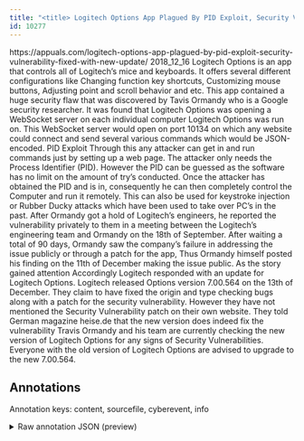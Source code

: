 ```yaml
---
title: "<title> Logitech Options App Plagued By PID Exploit, Security Vulnerability Fixed With New Update </title>"
id: 10277
---
```


<title> Logitech Options App Plagued By PID Exploit, Security Vulnerability Fixed With New Update </title>
<source> https://appuals.com/logitech-options-app-plagued-by-pid-exploit-security-vulnerability-fixed-with-new-update/ </source>
<date> 2018_12_16 </date>
<text>
Logitech Options is an app that controls all of Logitech’s mice and keyboards. It offers several different configurations like Changing function key shortcuts, Customizing mouse buttons, Adjusting point and scroll behavior and etc. This app contained a huge security flaw that was discovered by Tavis Ormandy who is a Google security researcher. It was found that Logitech Options was opening a WebSocket server on each individual computer Logitech Options was run on. This WebSocket server would open on port 10134 on which any website could connect and send several various commands which would be JSON-encoded.
PID Exploit
Through this any attacker can get in and run commands just by setting up a web page. The attacker only needs the Process Identifier (PID). However the PID can be guessed as the software has no limit on the amount of try’s conducted.
Once the attacker has obtained the PID and is in, consequently he can then completely control the Computer and run it remotely. This can also be used for keystroke injection or Rubber Ducky attacks which have been used to take over PC’s in the past.
After Ormandy got a hold of Logitech’s engineers, he reported the vulnerability privately to them in a meeting between the Logitech’s engineering team and Ormandy on the 18th of September. After waiting a total of 90 days, Ormandy saw the company’s failure in addressing the issue publicly or through a patch for the app, Thus Ormandy himself posted his finding on the 11th of December making the issue public.
As the story gained attention Accordingly Logitech responded with an update for Logitech Options. Logitech released Options version 7.00.564 on the 13th of December. They claim to have fixed the origin and type checking bugs along with a patch for the security vulnerability. However they have not mentioned the Security Vulnerability patch on their own website. They told German magazine heise.de that the new version does indeed fix the vulnerability
Travis Ormandy and his team are currently checking the new version of Logitech Options for any signs of Security Vulnerabilities. Everyone with the old version of Logitech Options are advised to upgrade to the new 7.00.564.
</text>



## Annotations

Annotation keys: content, sourcefile, cyberevent, info

<details>
<summary>Raw annotation JSON (preview)</summary>

```json
{
  "content": "Logitech Options is an app that controls all of Logitech\u2019s mice and keyboards. It offers several different configurations like Changing function key shortcuts, Customizing mouse buttons, Adjusting point and scroll behavior and etc. This app contained a huge security flaw that was discovered by Tavis Ormandy who is a Google security researcher. It was found that Logitech Options was opening a WebSocket server on each individual computer Logitech Options was run on. This WebSocket server would open on port 10134 on which any website could connect and send several various commands which would be JSON-encoded. PID Exploit Through this any attacker can get in and run commands just by setting up a web page. The attacker only needs the Process Identifier (PID). However the PID can be guessed as the software has no limit on the amount of try\u2019s conducted. Once the attacker has obtained the PID and is in, consequently he can then completely control the Computer and run it remotely. This can also be used for keystroke injection or Rubber Ducky attacks which have been used to take over PC\u2019s in the past. After Ormandy got a hold of Logitech\u2019s engineers, he reported the vulnerability privately to them in a meeting between the Logitech\u2019s engineering team and Ormandy on the 18th of September. After waiting a total of 90 days, Ormandy saw the company\u2019s failure in addressing the issue publicly or through a patch for the app, Thus Ormandy himself posted his finding on the 11th of December making the issue public. As the story gained attention Accordingly Logitech responded with an update for Logitech Options. Logitech released Options version 7.00.564 on the 13th of December. They claim to have fixed the origin and type checking bugs along with a patch for the security vulnerability. However they have not mentioned the Security Vulnerability patch on their own website. They told German magazine heise.de that the new version does indeed fix the vulnerability Travis Ormandy and his team are currently checking the new version of Logitech Options for any signs of Security Vulnerabilities. Everyone with the old version of Logitech Options are advised to upgrade to the new 7.00.564.",
  "sourcefile": "10277.txt",
  "cyberevent": {
    "hopper": [
      {
        "index": 0,
        "relation": "Same",
        "events": [
          {
            "index": "E1",
            "type": "Vulnerability-related",
            "realis": "Actual",
            "nugget": {
              "startOffset": 241,
              "index": "T1",
              "endOffset": 250,
              "text": "contained"
            },
            "argument": [
              {
                "index": "T3",
                "text": "a huge security flaw",
                "endOffset": 271,
                "role": {
                  "type": "Vulnerability"
                },
                "startOffset": 251,
                "type": "Vulnerability"
              },
              {
                "index": "T2",
                "text": "This app",
                "endOffset": 240,
                "role": {
                  "type": "Vulnerable_System"
                },
                "startOffset": 232,
                "type": "Software"
              }
            ],
            "subtype": "DiscoverVulnerability"
          },
          {
            "index": "E2",
            "type": "Vulnerability-related",
            "realis": "Actual",
            "nugget": {
              "startOffset": 277,
              "index": "T4",
              "endOffset": 291,
              "text": "was discovered"
            },
            "argument": [
              {
                "index": "T5",
                "external_reference": {
                  "dbpediaURI": "http://dbpedia.org/resource/Tavis_Ormandy",
                  "wikidataid": "Q18720278"
                },
                "endOffset": 308,
                "role": {
                  "type":
```
</details>
